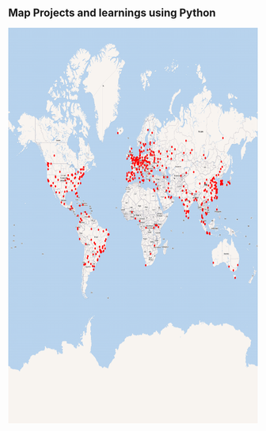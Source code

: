## Map Projects and learnings using Python

<p float="left">
<img src="https://github.com/Abdullah-TU/Working-with-Map/blob/master/hack.png" width="1000" height="800">
</p>
